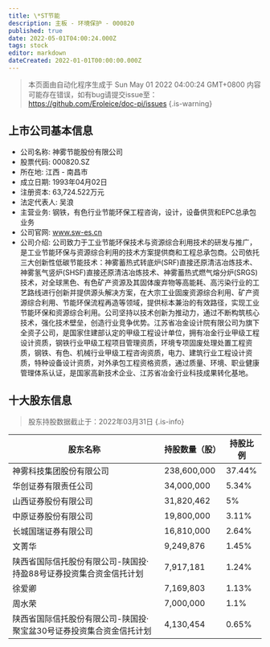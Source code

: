 ```yaml
---
title: \*ST节能
description: 主板 - 环境保护 - 000820
published: true
date: 2022-05-01T04:00:24.000Z
tags: stock
editor: markdown
dateCreated: 2022-01-01T00:00:00.000Z
---
```


> 本页面由自动化程序生成于 Sun May 01 2022 04:00:24 GMT+0800
> 内容可能存在错误，如有bug请提交issue至：https://github.com/Eroleice/doc-pi/issues
{.is-warning}

## 上市公司基本信息
- 公司名称: 神雾节能股份有限公司
- 股票代码: 000820.SZ
- 所在地: 江西 - 南昌市
- 成立日期: 1993年04月02日
- 注册资本: 63,724.522万元
- 法定代表人: 吴浪
- 主营业务: 钢铁，有色行业节能环保工程咨询，设计，设备供货和EPC总承包业务
- 公司官网: www.sw-es.cn
- 公司介绍: 公司致力于工业节能环保技术与资源综合利用技术的研发与推广，是工业节能环保与资源综合利用的技术方案提供商和工程总承包商。公司依托三大创新性低碳节能技术：神雾蓄热式转底炉(SRF)直接还原清洁冶炼技术、神雾氢气竖炉(SHSF)直接还原清洁冶炼技术、神雾蓄热式燃气熔分炉(SRGS)技术，对全球黑色、有色矿产资源及其固体废弃物等高能耗、高污染行业的工艺路线进行创新并提供源头解决方案，在大宗工业固废资源综合利用、矿产资源综合利用、节能环保流程再造等领域，提供标本兼治的有效路径，实现工业节能环保和资源综合利用。公司坚持以技术创新为推动力，通过不断构筑核心技术，强化技术壁垒，创造行业竞争优势。江苏省冶金设计院有限公司为旗下全资子公司，是国家住建部认定的甲级工程设计单位，拥有冶金行业甲级工程设计资质，钢铁行业甲级工程项目管理资质，环境专项固废处理处置工程资质，钢铁、有色、机械行业甲级工程咨询资质，电力、建筑行业工程设计资质，特种设备设计资质，对外承包工程资格资质，通过质量、环境、职业健康管理体系认证，是国家高新技术企业、江苏省冶金行业科技成果转化基地。


## 十大股东信息
> 股东持股数据截止于：2022年03月31日
{.is-info}

| 股东名称 | 持股数量（股） | 持股比例 |
| --- | --- | --- |
| 神雾科技集团股份有限公司 | 238,600,000 | 37.44% |
| 华创证券有限责任公司 | 34,000,000 | 5.34% |
| 山西证券股份有限公司 | 31,820,462 | 5% |
| 中原证券股份有限公司 | 19,800,000 | 3.11% |
| 长城国瑞证券有限公司 | 16,810,000 | 2.64% |
| 文菁华 | 9,249,876 | 1.45% |
| 陕西省国际信托股份有限公司-陕国投·持盈88号证券投资集合资金信托计划 | 7,917,181 | 1.24% |
| 徐爱卿 | 7,169,803 | 1.13% |
| 周水荣 | 7,000,000 | 1.1% |
| 陕西省国际信托股份有限公司-陕国投·聚宝盆30号证券投资集合资金信托计划 | 4,130,454 | 0.65% |




